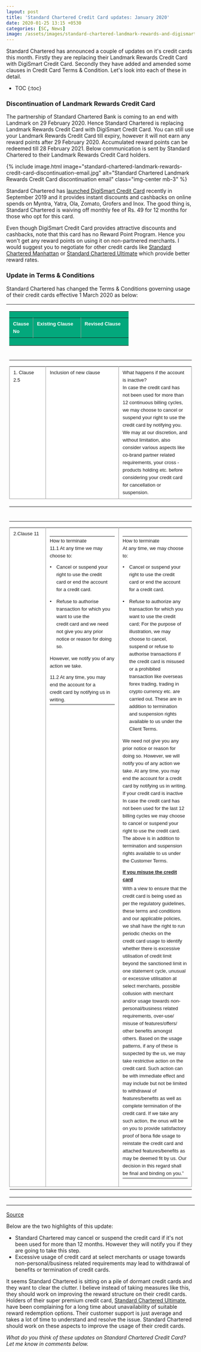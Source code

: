 ```yaml
---
layout: post
title: 'Standard Chartered Credit Card updates: January 2020'
date: 2020-01-25 13:15 +0530
categories: [SC, News]
image: /assets/images/standard-chartered-landmark-rewards-and-digismart-credit-card.jpg
---
```


Standard Chartered has announced a couple of updates on it's credit cards this month. Firstly they are replacing their Landmark Rewards Credit Card with DigiSmart Credit Card. Secondly they have added and amended some clauses in Credit Card Terms & Condition. Let's look into each of these in detail.

<!-- prettier-ignore -->
* TOC
{:toc}

### Discontinuation of Landmark Rewards Credit Card

The partnership of Standard Chartered Bank is coming to an end with Landmark on 29 February 2020. Hence Standard Chartered is replacing Landmark Rewards Credit Card with DigiSmart Credit Card. You can still use your Landmark Rewards Credit Card till expiry, however it will not earn any reward points after 29 February 2020. Accumulated reward points can be redeemed till 28 February 2021. Below communication is sent by Standard Chartered to their Landmark Rewards Credit Card holders.

{% include image.html image="standard-chartered-landmark-rewards-credit-card-discontinuation-email.jpg" alt="Standard Chartered Landmark Rewards Credit Card discontinuation email" class="img-center mb-3" %}

Standard Chartered has [launched DigiSmart Credit Card](/standard-chartered-digismart-credit-card-launched/) recently in September 2019 and it provides instant discounts and cashbacks on online spends on Myntra, Yatra, Ola, Zomato, Grofers and Inox. The good thing is, Standard Chartered is waiving off monthly fee of Rs. 49 for 12 months for those who opt for this card.

Even though DigiSmart Credit Card provides attractive discounts and cashbacks, note that this card has no Reward Point Program. Hence you won't get any reward points on using it on non-partnered merchants. I would suggest you to negotiate for other credit cards like [Standard Chartered Manhattan](/standard-chartered-manhattan-credit-card-review/) or [Standard Chartered Ultimate](/standard-chartered-ultimate-credit-card-review/) which provide better reward rates.

### Update in Terms & Conditions

Standard Chartered has changed the Terms & Conditions governing usage of their credit cards effective 1 March 2020 as below:

<table cellspacing="0" cellpadding="0" width="100%" border="0"> <tbody>  <tr> <td align="left" valign="top"> <table width="100%" border="0" cellspacing="0" cellpadding="0"> <tbody> <tr> <td bgcolor="#03a87c" align="center" valign="middle" style="padding-top: 0px; padding-left: 0px;padding-right: 0px; line-height: 0px;"> <table width="100%" border="0" cellspacing="0" cellpadding="0" align="left" style="width: 100%; min-width: 100%;"> <tbody> <tr> <td width="20%" align="left" valign="top" height="20" style="border-right: 1px solid #9b9b9b;padding: 6px 10px;"> <font style="font-family:Arial, Helvetica, sans-serif; font-size:13px; color:#ffffff; line-height:20px; font-weight:normal;"><strong>Clause No</strong></font> </td> <td width="40%" align="left" valign="top" height="20" style="border-right: 1px solid #9b9b9b;padding: 6px 10px;"> <font style="font-family:Arial, Helvetica, sans-serif; font-size:13px; color:#ffffff; line-height:20px; font-weight:normal;"><strong>Existing Clause</strong> </font> </td> <td width="40%" align="left" valign="top" height="20" style="padding: 6px 10px;"> <font style="font-family:Arial, Helvetica, sans-serif; font-size:13px; color:#ffffff; line-height:20px; font-weight:normal;"><strong>Revised Clause</strong> </font> </td> </tr> </tbody> </table> </td> </tr> </tbody> </table> </td> </tr> <tr> <td align="left" valign="top"> <table width="100%" border="0" cellspacing="0" cellpadding="0"> <tbody> <tr> <td bgcolor="#ffffff" align="center" valign="middle" style="padding-top: 0px; padding-left: 0px;padding-right: 0px; line-height: 0px;"> <table width="100%" border="0" cellspacing="0" cellpadding="0" align="left" style="width: 100%; min-width: 100%;"> <tbody> <tr> <td width="20%" align="left" valign="top" height="20" style="padding: 6px 10px;border-right: 1px solid #9b9b9b;border-left: 1px solid #9b9b9b;border-bottom: 1px solid #9b9b9b;"> <font style="font-family:Arial, Helvetica, sans-serif; font-size:13px; line-height:20px; font-weight:normal;">1. Clause 2.5 </font> </td> <td width="40%" align="left" valign="top" height="20" style="padding: 6px 10px; border-right: 1px solid #9b9b9b;border-bottom: 1px solid #9b9b9b;"> <font style="font-family:Arial, Helvetica, sans-serif; font-size:13px; line-height:20px; font-weight:normal;">Inclusion of new clause </font> </td> <td width="40%" align="left" valign="top" height="20" style="padding: 6px 10px; border-right: 1px solid #9b9b9b;border-bottom: 1px solid #9b9b9b;"> <font style="font-family:Arial, Helvetica, sans-serif; font-size:13px; line-height:20px; font-weight:normal;"> What happens if the account is inactive? <br> In case the credit&nbsp;card has not been used for more than 12 continuous billing cycles, we may choose to cancel or suspend your right to use the credit card by notifying you. We may at our discretion, and without limitation, also consider various aspects like co-brand partner related requirements, your cross - products holding etc. before considering your credit card for cancellation or suspension. </font> </td> </tr> </tbody> </table> </td> </tr> </tbody> </table> </td> </tr> <tr> <td align="left" valign="top"> <table width="100%" border="0" cellspacing="0" cellpadding="0"> <tbody> <tr> <td bgcolor="#ffffff" align="center" valign="middle" style="padding-top: 0px; padding-left: 0px;padding-right: 0px; line-height: 0px;"> <table width="100%" border="0" cellspacing="0" cellpadding="0" align="left" style="width: 100%; min-width: 100%;"> <tbody> <tr> <td width="20%" align="left" valign="top" height="20" style="padding: 6px 10px;border-right: 1px solid #9b9b9b;border-left: 1px solid #9b9b9b;border-bottom: 1px solid #9b9b9b;"> <font style="font-family:Arial, Helvetica, sans-serif; font-size:13px; line-height:20px; font-weight:normal;">2.Clause 11 </font> </td> <td width="40%" align="left" valign="top" height="20" style="padding: 6px 10px; border-right: 1px solid #9b9b9b;border-bottom: 1px solid #9b9b9b;"> <table width="100%" cellspacing="0" cellpadding="0"> <tbody> <tr> <td colspan="2" align="left" valign="top" style="padding: 2px 0px;"> <font style="font-family:Arial, Helvetica, sans-serif; font-size:13px; line-height:20px; font-weight:normal;"></font> <font style="font-family:Arial, Helvetica, sans-serif; font-size:13px; line-height:20px; font-weight:normal;"> How to terminate <br> 11.1 At any time we may choose to: </font> </td> </tr> <tr> <td colspan="2" height="5" align="left" valign="top"></td> </tr> <tr> <td width="2%" align="left" valign="top" style="padding: 2px 5px 0px 0px"> <font style="font-family:Arial, Helvetica, sans-serif; font-size:13px; line-height:20px; font-weight:normal;">•</font> </td> <td width="98%" align="left" valign="top"> <font style="font-family:Arial, Helvetica, sans-serif; font-size:13px; line-height:20px; font-weight:normal;">Cancel or suspend your right to use the credit card or end the account for a credit&nbsp;card.</font> </td> </tr> <tr> <td colspan="2" height="5" align="left" valign="top"></td> </tr> <tr> <td width="2%" align="left" valign="top" style="padding: 2px 5px 0px 0px"> <font style="font-family:Arial, Helvetica, sans-serif; font-size:13px; line-height:20px; font-weight:normal;">•</font> </td> <td width="98%" align="left" valign="top"> <font style="font-family:Arial, Helvetica, sans-serif; font-size:13px; line-height:20px; font-weight:normal;">Refuse to authorise transaction for which you want to use the credit&nbsp;card and we need not give you any prior notice or reason for doing so.</font> </td> </tr> <tr> <td colspan="2" height="5" align="left" valign="top"></td> </tr> <tr> <td colspan="2" align="left" valign="top" style="padding: 2px 0px;"> <font style="font-family:Arial, Helvetica, sans-serif; font-size:13px; line-height:20px; font-weight:normal;"></font> <font style="font-family:Arial, Helvetica, sans-serif; font-size:13px; line-height:20px; font-weight:normal;">However, we notify you of any action we take.</font> </td> </tr> <tr> <td colspan="2" height="5" align="left" valign="top"></td> </tr> <tr> <td colspan="2" align="left" valign="top" style="padding: 2px 0px;"> <font style="font-family:Arial, Helvetica, sans-serif; font-size:13px; line-height:20px; font-weight:normal;"></font> <font style="font-family:Arial, Helvetica, sans-serif; font-size:13px; line-height:20px; font-weight:normal;">11.2 At any time, you may end the account for a credit&nbsp;card by notifying us in writing.</font> </td> </tr> </tbody> </table> </td> <td width="40%" align="left" valign="top" height="20" style="padding: 6px 10px; border-right: 1px solid #9b9b9b;border-bottom: 1px solid #9b9b9b;"> <table width="100%" cellspacing="0" cellpadding="0"> <tbody> <tr> <td colspan="2" align="left" valign="top" style="padding: 2px 0px;"> <font style="font-family:Arial, Helvetica, sans-serif; font-size:13px; line-height:20px; font-weight:normal;"></font> <font style="font-family:Arial, Helvetica, sans-serif; font-size:13px; line-height:20px; font-weight:normal;"> How to terminate <br> At any time, we may choose to: </font> </td> </tr> <tr> <td colspan="2" height="5" align="left" valign="top"></td> </tr> <tr> <td width="2%" align="left" valign="top" style="padding: 2px 5px 0px 0px"> <font style="font-family:Arial, Helvetica, sans-serif; font-size:13px; line-height:20px; font-weight:normal;">•</font> </td> <td width="98%" align="left" valign="top"> <font style="font-family:Arial, Helvetica, sans-serif; font-size:13px; line-height:20px; font-weight:normal;">Cancel or suspend your right to use the credit card or end the account for a credit&nbsp;card.</font> </td> </tr> <tr> <td colspan="2" height="5" align="left" valign="top"></td> </tr> <tr> <td width="2%" align="left" valign="top" style="padding: 2px 5px 0px 0px"> <font style="font-family:Arial, Helvetica, sans-serif; font-size:13px; line-height:20px; font-weight:normal;">•</font> </td> <td width="98%" align="left" valign="top"> <font style="font-family:Arial, Helvetica, sans-serif; font-size:13px; line-height:20px; font-weight:normal;">Refuse to authorize any transaction for which you want to use the credit card; For the purpose of illustration, we may choose to cancel, suspend or refuse to authorise transactions if the credit&nbsp;card is misused or a prohibited transaction like overseas forex trading, trading in crypto currency etc. are carried out. These are in addition to termination and suspension rights available to us under the Client Terms.</font> </td> </tr> <tr> <td colspan="2" height="5" align="left" valign="top"></td> </tr> <tr> <td colspan="2" align="left" valign="top" style="padding: 2px 0px;"> <font style="font-family:Arial, Helvetica, sans-serif; font-size:13px; line-height:20px; font-weight:normal;"></font> <font style="font-family:Arial, Helvetica, sans-serif; font-size:13px; line-height:20px; font-weight:normal;"> We need not give you any prior notice or reason for doing so. However, we will notify you of any action we take. At any time, you may end the account for a credit card by notifying us in writing. If your credit card is inactive In case the credit card has not been used for the last 12 billing cycles we may choose to cancel or suspend your right to use the credit card. The above is in addition to termination and suspension rights available to us under the Customer Terms. </font> </td> </tr> <tr> <td colspan="2" height="5" align="left" valign="top"></td> </tr> <tr> <td colspan="2" align="left" valign="top" style="padding: 2px 0px;"> <font style="font-family:Arial, Helvetica, sans-serif; font-size:13px; line-height:20px; font-weight:normal;"></font> <font style="font-family:Arial, Helvetica, sans-serif; font-size:13px; line-height:20px; font-weight:normal; text-decoration: underline"><strong>If you misuse the credit card</strong></font> </td> </tr> <tr> <td colspan="2" align="left" valign="top" style="padding: 2px 0px;"> <font style="font-family:Arial, Helvetica, sans-serif; font-size:13px; line-height:20px; font-weight:normal;"></font> <font style="font-family:Arial, Helvetica, sans-serif; font-size:13px; line-height:20px; font-weight:normal;"> With a view to ensure that the credit&nbsp;card is being used as per the regulatory guidelines, these terms and conditions and our applicable policies, we shall have the right to run periodic checks on the credit&nbsp;card usage to identify whether there is excessive utilisation of credit limit beyond the sanctioned limit in one statement cycle, unusual or excessive utilisation at select merchants, possible collusion with merchant and/or usage towards non-personal/business related requirements, over-use/ misuse of features/offers/ other benefits amongst others. Based on the usage patterns, if any of these is suspected by the us, we may take restrictive action on the credit&nbsp;card. Such action can be with immediate effect and may include but not be limited to withdrawal of features/benefits as well as complete termination of the credit&nbsp;card. If we take any such action, the onus will be on you to provide satisfactory proof of bona fide usage to reinstate the credit&nbsp;card and attached features/benefits as may be deemed fit by us. Our decision in this regard shall be final and binding on you.” </font> </td> </tr> </tbody> </table> </td> </tr> <tr> <td align="center" colspan="2" valign="top" height="2" bgcolor="#ffffff"></td> </tr> </tbody> </table> </td> </tr> </tbody> </table> </td> </tr> </tbody> </table>

[Source](https://av.sc.com/in/edm/changecreditcardterms/)

Below are the two highlights of this update:

- Standard Chartered may cancel or suspend the credit card if it's not been used for more than 12 months. However they will notify you if they are going to take this step.
- Excessive usage of credit card at select merchants or usage towards non-personal/business related requirements may lead to withdrawal of benefits or termination of credit cards.

It seems Standard Chartered is sitting on a pile of dormant credit cards and they want to clear the clutter. I believe instead of taking measures like this, they should work on improving the reward structure on their credit cards. Holders of their super premium credit card, [Standard Chartered Ultimate](/standard-chartered-ultimate-credit-card-review/), have been complaining for a long time about unavailability of suitable reward redemption options. Their customer support is just average and takes a lot of time to understand and resolve the issue. Standard Chartered should work on these aspects to improve the usage of their credit cards.

_What do you think of these updates on Standard Chartered Credit Card? Let me know in comments below._
